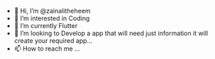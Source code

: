 - 👋 Hi, I’m @zainalitheheem
- 👀 I’m interested in Coding
- 🌱 I’m currently Flutter
- 💞️ I’m looking to Develop a app that will need just information it will create your required app...
- 📫 How to reach me ...

<!---
zainalitheheem/zainalitheheem is a ✨ special ✨ repository because its `README.md` (this file) appears on your GitHub profile.
You can click the Preview link to take a look at your changes.
--->
